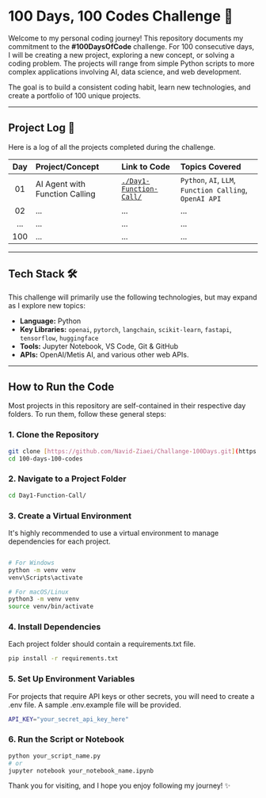 # 100 Days, 100 Codes Challenge 🚀

Welcome to my personal coding journey! This repository documents my commitment to the **#100DaysOfCode** challenge. For 100 consecutive days, I will be creating a new project, exploring a new concept, or solving a coding problem. The projects will range from simple Python scripts to more complex applications involving AI, data science, and web development.

The goal is to build a consistent coding habit, learn new technologies, and create a portfolio of 100 unique projects.

---


## Project Log 📓

Here is a log of all the projects completed during the challenge.

| Day | Project/Concept | Link to Code | Topics Covered |
|:---:|:---|:---|:---|
| 01 | AI Agent with Function Calling | [`./Day1-Function-Call/`](./Day1-Function-Call/) | `Python`, `AI`, `LLM`, `Function Calling`, `OpenAI API` |
| 02 | ... | ... | ... |
| ... | ... | ... | ... |
| 100 | ... | ... | ... |

---

## Tech Stack 🛠️

This challenge will primarily use the following technologies, but may expand as I explore new topics:
* **Language:** Python
* **Key Libraries:** `openai`, `pytorch`, `langchain`, `scikit-learn`, `fastapi`, `tensorflow`, `huggingface`
* **Tools:** Jupyter Notebook, VS Code, Git & GitHub
* **APIs:** OpenAI/Metis AI, and various other web APIs.

---

## How to Run the Code

Most projects in this repository are self-contained in their respective day folders. To run them, follow these general steps:

### 1. **Clone the Repository**
```bash
git clone [https://github.com/Navid-Ziaei/Challange-100Days.git](https://github.com/Navid-Ziaei/Challange-100Days.git)
cd 100-days-100-codes
```

### 2. Navigate to a Project Folder
```bash
cd Day1-Function-Call/
```

### 3. Create a Virtual Environment
It's highly recommended to use a virtual environment to manage dependencies for each project.

```bash

# For Windows
python -m venv venv
venv\Scripts\activate

# For macOS/Linux
python3 -m venv venv
source venv/bin/activate
```

### 4. Install Dependencies
Each project folder should contain a requirements.txt file.

```bash
pip install -r requirements.txt
```

### 5. Set Up Environment Variables
For projects that require API keys or other secrets, you will need to create a .env file. A sample .env.example file will be provided.

```bash
API_KEY="your_secret_api_key_here"
```

### 6. Run the Script or Notebook

```bash
python your_script_name.py
# or
jupyter notebook your_notebook_name.ipynb
```

Thank you for visiting, and I hope you enjoy following my journey! ✨